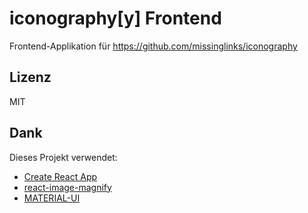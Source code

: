 # iconography[y] Frontend

Frontend-Applikation für https://github.com/missinglinks/iconography

## Lizenz 

MIT

## Dank

Dieses Projekt verwendet:
- [Create React App](https://github.com/facebookincubator/create-react-app) 
- [react-image-magnify](https://www.npmjs.com/package/react-image-magnify) 
- [MATERIAL-UI](https://material-ui.com/) 
